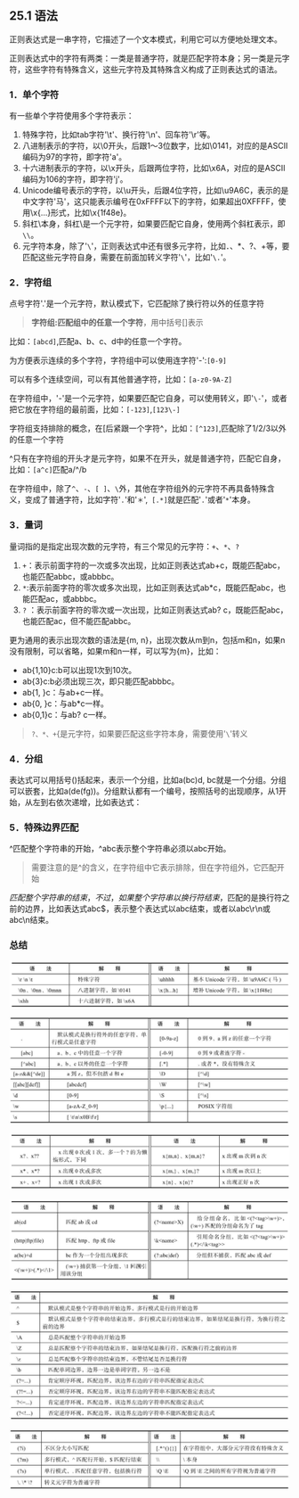 ## 25.1 语法

正则表达式是一串字符，它描述了一个文本模式，利用它可以方便地处理文本。

正则表达式中的字符有两类：一类是普通字符，就是匹配字符本身；另一类是元字符，这些字符有特殊含义，这些元字符及其特殊含义构成了正则表达式的语法。

### 1．单个字符

有一些单个字符使用多个字符表示：

1. 特殊字符，比如tab字符'\t'、换行符'\n'、回车符'\r'等。
2. 八进制表示的字符，以\0开头，后跟1～3位数字，比如\0141，对应的是ASCII编码为97的字符，即字符'a'。
3. 十六进制表示的字符，以\x开头，后跟两位字符，比如\x6A，对应的是ASCII编码为106的字符，即字符'j'。
4. Unicode编号表示的字符，以\u开头，后跟4位字符，比如\u9A6C，表示的是中文字符'马'，这只能表示编号在0xFFFF以下的字符，如果超出0ⅩFFFF，使用\x{...}形式，比如\x{1f48e}。
5. 斜杠\本身，斜杠\是一个元字符，如果要匹配它自身，使用两个斜杠表示，即`\\`。
6. 元字符本身，除了'`\`'，正则表达式中还有很多元字符，比如．、*、?、+等，要匹配这些元字符自身，需要在前面加转义字符'`\`'，比如'`\.`'。

### 2．字符组

点号字符'.'是一个元字符，默认模式下，它匹配除了换行符以外的任意字符

> **字符组:匹配组中的任意一个字符**，用中括号[]表示

比如：`[abcd]`,匹配a、b、c、d中的任意一个字符。

为方便表示连续的多个字符，字符组中可以使用连字符'-':`[0-9]`

可以有多个连续空间，可以有其他普通字符，比如：`[a-z0-9A-Z]`

在字符组中，'-'是一个元字符，如果要匹配它自身，可以使用转义，即'`\-`'，或者把它放在字符组的最前面，比如：`[-123]`,`[123\-]`

字符组支持排除的概念，在[后紧跟一个字符^，比如：`[^123]`,匹配除了1/2/3以外的任意一个字符

^只有在字符组的开头才是元字符，如果不在开头，就是普通字符，匹配它自身，比如：`[a^c]`匹配a/^/b

在字符组中，除了`^`、`-`、`[ ]`、`\`外，其他在字符组外的元字符不再具备特殊含义，变成了普通字符，比如字符'`.`'和'`＊`',` [.*]`就是匹配'`.`'或者'`*`'本身。

### 3．量词

量词指的是指定出现次数的元字符，有三个常见的元字符：`+`、`*`、`? `

1. `+`：表示前面字符的一次或多次出现，比如正则表达式ab+c，既能匹配abc，也能匹配abbc，或abbbc。
2. `*`:表示前面字符的零次或多次出现，比如正则表达式ab*c，既能匹配abc，也能匹配ac，或abbbc。
3. `?` ：表示前面字符的零次或一次出现，比如正则表达式ab? c，既能匹配abc，也能匹配ac，但不能匹配abbc。

更为通用的表示出现次数的语法是{m, n}，出现次数从m到n，包括m和n，如果n没有限制，可以省略，如果m和n一样，可以写为{m}，比如：

- ab{1,10}c:b可以出现1次到10次。
- ab{3}c:b必须出现三次，即只能匹配abbbc。
- ab{1, }c：与ab+c一样。
- ab{0, }c：与ab*c一样。
- ab{0,1}c：与ab? c一样。

> `?、*、+`{是元字符，如果要匹配这些字符本身，需要使用'`\`'转义

### 4．分组

表达式可以用括号()括起来，表示一个分组，比如a(bc)d, bc就是一个分组。分组可以嵌套，比如a(de(fg))。分组默认都有一个编号，按照括号的出现顺序，从1开始，从左到右依次递增，比如表达式：





### 5．特殊边界匹配

^匹配整个字符串的开始，^abc表示整个字符串必须以abc开始。

> 需要注意的是^的含义，在字符组中它表示排除，但在字符组外，它匹配开始

$匹配整个字符串的结束，不过，如果整个字符串以换行符结束，$匹配的是换行符之前的边界，比如表达式abc$，表示整个表达式以abc结束，或者以abc\r\n或abc\n结束。

### 总结

![318cdf333c719a1857c9e0c77942a08](19.正则表达式.assets/318cdf333c719a1857c9e0c77942a08.jpg)

![54b0d7ebb817f9a623173c04720a6dc](19.正则表达式.assets/54b0d7ebb817f9a623173c04720a6dc.jpg)

![a147c38f0ed4d76724abfe5ec46e09b](19.正则表达式.assets/a147c38f0ed4d76724abfe5ec46e09b.jpg)

![d6f70e08730e1c0145fe6a7033f5038](19.正则表达式.assets/d6f70e08730e1c0145fe6a7033f5038.jpg)

![bc8812766d014fd8c26bb0b3a877af0](19.正则表达式.assets/bc8812766d014fd8c26bb0b3a877af0.jpg)

![f37da47ddffacad7639cb2766445ff7](19.正则表达式.assets/f37da47ddffacad7639cb2766445ff7.jpg)